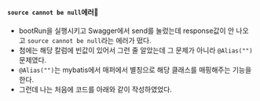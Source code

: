 #### `source cannot be null`에러🛑
+ bootRun을 실행시키고 Swagger에서 send를 눌렀는데 response값이 안 나오고 `source cannot be null`라는 에러가 떴다.
+ 첨에는 해당 칼럼에 빈값이 있어서 그런 줄 알았는데 그 문제가 아니라 `@Alias("")`문제였다.
+ `@Alias("")`는 mybatis에서 매퍼에서 별칭으로 해당 클래스를 매핑해주는 기능을 한다.
+ 그런데 나는 처음에 코드를 아래와 같이 작성하였었다.
